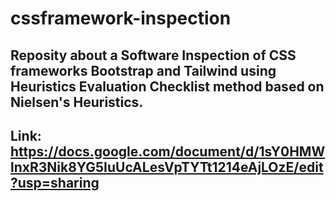 # cssframework-inspection
## Reposity about a Software Inspection of CSS frameworks Bootstrap and Tailwind using Heuristics Evaluation Checklist method based on Nielsen's Heuristics.
## Link: https://docs.google.com/document/d/1sY0HMWlnxR3Nik8YG5IuUcALesVpTYTt1214eAjLOzE/edit?usp=sharing 

